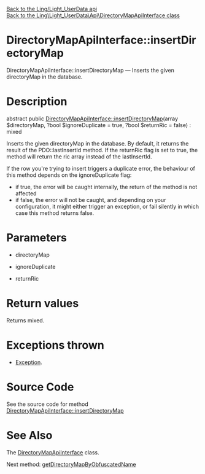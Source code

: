 [Back to the Ling/Light_UserData api](https://github.com/lingtalfi/Light_UserData/blob/master/doc/api/Ling/Light_UserData.md)<br>
[Back to the Ling\Light_UserData\Api\DirectoryMapApiInterface class](https://github.com/lingtalfi/Light_UserData/blob/master/doc/api/Ling/Light_UserData/Api/DirectoryMapApiInterface.md)


DirectoryMapApiInterface::insertDirectoryMap
================



DirectoryMapApiInterface::insertDirectoryMap — Inserts the given directoryMap in the database.




Description
================


abstract public [DirectoryMapApiInterface::insertDirectoryMap](https://github.com/lingtalfi/Light_UserData/blob/master/doc/api/Ling/Light_UserData/Api/DirectoryMapApiInterface/insertDirectoryMap.md)(array $directoryMap, ?bool $ignoreDuplicate = true, ?bool $returnRic = false) : mixed




Inserts the given directoryMap in the database.
By default, it returns the result of the PDO::lastInsertId method.
If the returnRic flag is set to true, the method will return the ric array instead of the lastInsertId.


If the row you're trying to insert triggers a duplicate error, the behaviour of this method depends on
the ignoreDuplicate flag:
- if true, the error will be caught internally, the return of the method is not affected
- if false, the error will not be caught, and depending on your configuration, it might either
         trigger an exception, or fail silently in which case this method returns false.




Parameters
================


- directoryMap

    

- ignoreDuplicate

    

- returnRic

    


Return values
================

Returns mixed.


Exceptions thrown
================

- [Exception](http://php.net/manual/en/class.exception.php).&nbsp;







Source Code
===========
See the source code for method [DirectoryMapApiInterface::insertDirectoryMap](https://github.com/lingtalfi/Light_UserData/blob/master/Api/DirectoryMapApiInterface.php#L34-L34)


See Also
================

The [DirectoryMapApiInterface](https://github.com/lingtalfi/Light_UserData/blob/master/doc/api/Ling/Light_UserData/Api/DirectoryMapApiInterface.md) class.

Next method: [getDirectoryMapByObfuscatedName](https://github.com/lingtalfi/Light_UserData/blob/master/doc/api/Ling/Light_UserData/Api/DirectoryMapApiInterface/getDirectoryMapByObfuscatedName.md)<br>

